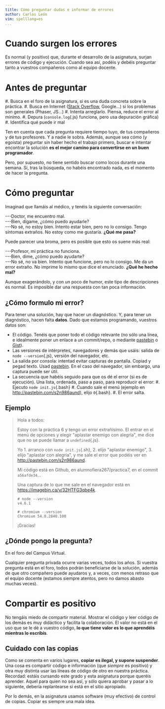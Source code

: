 ```yaml
---
title: Cómo preguntar dudas e informar de errores
author: Carlos León
vim: spelllang=es
...
```


# Cuando surgen los errores

Es normal (y positivo) que, durante el desarrollo de la asignatura, surjan
errores de código y ejecución. Cuando sea así, podéis y debéis preguntar
tanto a vuestros compañeros como al equipo docente.

# Antes de preguntar

#. Busca en el foro de la asignatura, si es una duda concreta sobre la
práctica.
#. Busca en Internet ([Stack Overflow](http://stackoverflow.com/), Google...)
si los problemas son generales (Phaser, JS...)
#. Intenta arreglarlo. Piensa, reduce el error al mínimo.
    #. Depura (`console.log`{.js} funciona, pero usa depuración gráfica)
    #. Identifica qué puede ir mal

Ten en cuenta que cada pregunta requiere tiempo tuyo, de tus compañeros y de
tus profesores. Y a nadie le sobra. Además, aunque sea cómo (y egoísta)
preguntar sin haber hecho el trabajo primero, buscar e intentar encontrar la
solución **es el mejor camino para convertirse en un buen programador**.

Pero, por supuesto, no tiene sentido buscar como locos durante una semana. Si,
tras la búsqueda, no habéis encontrado nada, es el momento de hacer la
pregunta.

# Cómo preguntar

Imaginad que llamáis al médico, y tenéis la siguiente conversación:

---Doctor, me encuentro mal.\
---Bien, dígame, ¿cómo puedo ayudarle?\
---No sé, no estoy bien. Intento estar bien, pero no lo consigo. Tengo síntomas
extraños. No estoy como me gustaría. **¿Qué me pasa?**

Puede parecer una broma, pero es posible que esto os suene más real:

---Profesor, mi práctica no funciona.\
---Bien, dime, ¿cómo puedo ayudarte?\
---No sé, no va bien. Intento que funcione, pero no lo consigo. Me da un error
extraño. No imprime lo mismo que dice el enunciado. **¿Qué he hecho mal?**

Aunque exagerándolo, y con un poco de humor, este tipo de descripciones es
normal. Es imposible dar una respuesta con tan poca información.

## ¿Cómo formulo mi error?

Para tener una solución, hay que hacer un diagnóstico. Y, para tener un
diagnóstico, hacen falta **datos**. Dado que estamos programando, vuestros
datos son:

- El código. Tenéis que poner todo el código relevante (no sólo una línea, e
  idealmente poner un enlace a un commit/repo, o mediante
  [pastebin](http://pastebin.com/) o [Gist](https://gist.github.com/)).
- Las versiones de intérpretes, navegadores y demás que usáis: salida de `node --version`{.js}, versión del navegador, etc.
- La salida por consola: intentad evitar capturas de pantalla. Copiad y pegad
  texto. Usad [pastebin](http://pastebin.com/). En el caso del navegador, sin
  embargo, una captura puede ser útil.
- La secuencia que habéis seguido para que os dé el error (si es de ejecución).
  Una lista, ordenada, paso a paso, para reproducir el error:
    #. Ejecuto `node init.js`{.bash}
    #. Cuando sale el menú (ejemplo en <http://pastebin.com/s2n986aund>), elijo `0`{.bash}.
    #. El error salta.

## Ejemplo

> Hola a todos:
>
> Estoy con la práctica 6 y tengo un error extrañísimo. El entrar en el menú de
> opciones y elegir "aplastar enemigo con alegría", me dice que no se puede
> llamar a `undefined`{.js}.
>
> Yo 1. arranco con `node init.js`{.sh}, 2. elijo "aplastar enemigo", 3. elijo
> "aplastar con alegría", y me sale el error que podéis ver en
> <http://pastebin.com/s2n986aund>.
>
> Mi código está en Github, en alumnofiera267/practica7, en el commit
> `a56afde34`...
>
> Una captura de lo que me sale en el navegador está en
> <https://imagebin.ca/v/32HTFG3qbe4k>.
>
> ```
> # node --version
> v4.6.1 
> ```
>
> ```
> # chromium --version 
> Chromium 54.0.2840.100
> ```
>
> ¡Gracias!


## ¿Dónde pongo la pregunta?

En el foro del Campus Virtual.

Cualquier pregunta privada ocurre varias veces, todos los años. Si vuestra
pregunta está en el foro, todos podrán beneficiarse de la solución, además de
que otro compañero puede ayudaros y, a veces, con menos retraso que el equipo
docente (estamos siempre atentos, pero no damos abasto muchas veces).


# Compartir es positivo

No tengáis miedo de compartir material. Mostrar el código y leer código de los
demás es muy didáctico y facilita la colaboración. El valor no está en el uso
que se le dé a vuestro código, **lo que tiene valor es lo que aprendéis mientras lo escribís**.

## Cuidado con las copias

Como se comenta en varios lugares, **copiar es ilegal, y supone suspender**.
Una cosa es compartir código e información (que *siempre* es positivo) y otra
muy distinta usar las líneas de código de otro en nuestra práctica. Recordad:
estáis cursando este grado y esta asignatura porque queréis aprender. Aquel
para quien no sea así, y sólo quiera aprobar y pasar a lo siguiente, debería
replantearse si está en el sitio apropiado.

Por lo demás, en la asignatura usamos software (muy efectivo) de control de
copias. Copiar es siempre una mala idea.
